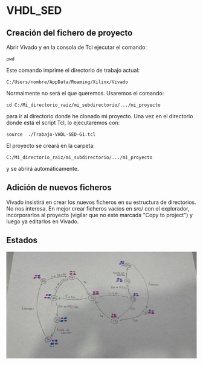# VHDL_SED

## Creación del fichero de proyecto

Abrir Vivado y en la consola de Tcl ejecutar el comando:

```
pwd
```

Este comando imprime el directorio de trabajo actual:

```
C:/Users/nombre/AppData/Roaming/Xilinx/Vivado
```

Normalmente no será el que queremos. Usaremos el comando:

```
cd C:/Mi_directorio_raiz/mi_subdirectorio/.../mi_proyecto
```

para ir al directorio donde he clonado mi proyecto. Una vez en el directorio
donde está el script Tcl, lo ejecutaremos con:

```
source  ./Trabajo-VHDL-SED-G1.tcl
```

El proyecto se creará en la carpeta:

```
C:/Mi_directorio_raiz/mi_subdirectorio/.../mi_proyecto
```

y se abrirá automáticamente.

## Adición de nuevos ficheros

Vivado insistirá en crear los nuevos ficheros en su estructura de directorios.
No nos interesa. En mejor crear ficheros vacíos en src/ con el explorador,
incorporarlos al proyecto (vigilar que no esté marcada "Copy to project") y
luego ya editarlos en Vivado.

## Estados
![Diagrama de estados](/assets/images/Estados.jpg)
